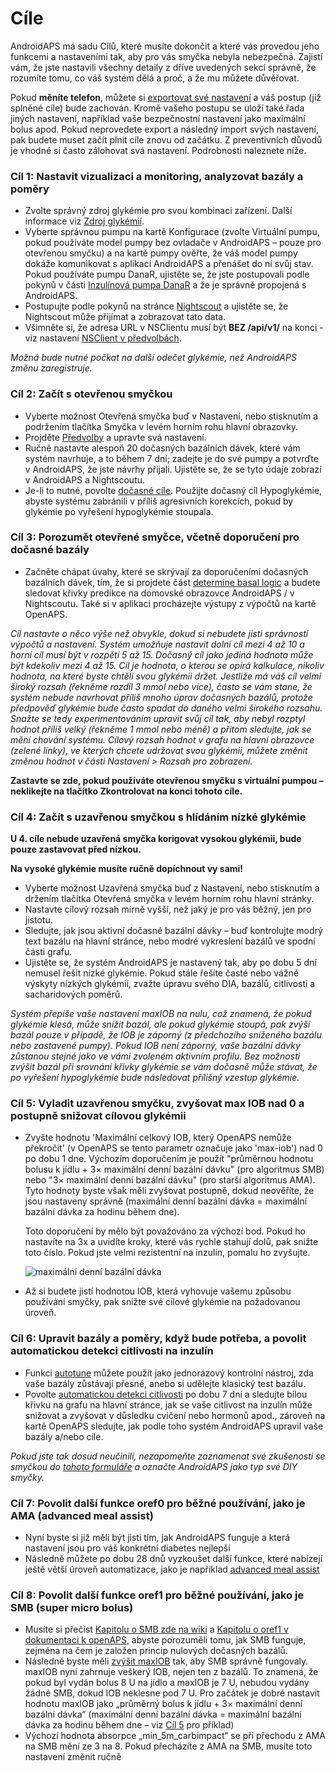 # Cíle

AndroidAPS má sadu Cílů, které musíte dokončit a které vás provedou jeho funkcemi a nastaveními tak, aby pro vás smyčka nebyla nebezpečná. Zajistí vám, že jste nastavili všechny detaily z dříve uvedených sekcí správně, že rozumíte tomu, co váš systém dělá a proč, a že mu můžete důvěřovat.

Pokud **měníte telefon**, můžete si [exportovat své nastavení](../Usage/ExportImportSettings) a váš postup (již splněné cíle) bude zachován. Kromě vašeho postupu se uloží také řada jiných nastavení, například vaše bezpečnostní nastavení jako maximální bolus apod. Pokud neprovedete export a následný import svých nastavení, pak budete muset začít plnit cíle znovu od začátku. Z preventivních důvodů je vhodné si často zálohovat svá nastavení. Podrobnosti naleznete níže.  

### Cíl 1: Nastavit vizualizaci a monitoring, analyzovat bazály a poměry

* Zvolte správný zdroj glykémie pro svou kombinaci zařízení. Další informace viz [Zdroj glykémií](../Configuration/BG-Source.rst).
* Vyberte správnou pumpu na kartě Konfigurace (zvolte Virtuální pumpu, pokud používáte model pumpy bez ovladače v AndroidAPS – pouze pro otevřenou smyčku) a na kartě pumpy ověřte, že váš model pumpy dokáže komunikovat s aplikací AndroidAPS a přenášet do ní svůj stav. Pokud používáte pumpu DanaR, ujistěte se, že jste postupovali podle pokynů v části [Inzulínová pumpa DanaR](../Configuration/DanaR-Insulin-Pump.md) a že je správně propojená s AndroidAPS.
* Postupujte podle pokynů na stránce [Nightscout](../Installing-AndroidAPS/Nightscout.md) a ujistěte se, že Nightscout může přijímat a zobrazovat tato data.
* Všimněte si, že adresa URL v NSClientu musí být **BEZ /api/v1/** na konci - viz nastavení [NSClient v předvolbách](../Configuration/Preferences.html#ns-client).

*Možná bude nutné počkat na další odečet glykémie, než AndroidAPS změnu zaregistruje.*

### Cíl 2: Začít s otevřenou smyčkou

* Vyberte možnost Otevřená smyčka buď v Nastavení, nebo stisknutím a podržením tlačítka Smyčka v levém horním rohu hlavní obrazovky.
* Projděte [Předvolby](../Configuration/Preferences.md) a upravte svá nastavení.
* Ručně nastavte alespoň 20 dočasných bazálních dávek, které vám systém navrhuje, a to během 7 dní; zadejte je do své pumpy a potvrďte v AndroidAPS, že jste návrhy přijali. Ujistěte se, že se tyto údaje zobrazí v AndroidAPS a Nightscoutu.
* Je-li to nutné, povolte [dočasné cíle](../Usage/temptarget.md). Použijte dočasný cíl Hypoglykémie, abyste systému zabránili v příliš agresivních korekcích, pokud by glykémie po vyřešení hypoglykémie stoupala. 

### Cíl 3: Porozumět otevřené smyčce, včetně doporučení pro dočasné bazály

* Začněte chápat úvahy, které se skrývají za doporučeními dočasných bazálních dávek, tím, že si projdete část [determine basal logic](https://openaps.readthedocs.io/en/latest/docs/While%20You%20Wait%20For%20Gear/Understand-determine-basal.html) a budete sledovat křivky predikce na domovské obrazovce AndroidAPS / v Nightscoutu. Také si v aplikaci procházejte výstupy z výpočtů na kartě OpenAPS.

*Cíl nastavte o něco výše než obvykle, dokud si nebudete jisti správností výpočtů a nastavení. Systém umožňuje nastavit dolní cíl mezi 4 až 10 a horní cíl musí být v rozpětí 5 až 15. Dočasný cíl jako jediná hodnota může být kdekoliv mezi 4 až 15. Cíl je hodnota, o kterou se opírá kalkulace, nikoliv hodnota, na které byste chtěli svou glykémii držet. Jestliže má váš cíl velmi široký rozsah (řekněme rozdíl 3 mmol nebo více), často se vám stane, že systém nebude navrhovat příliš mnoho úprav dočasných bazálů, protože předpověď glykémie bude často spadat do daného velmi širokého rozsahu. Snažte se tedy experimentováním upravit svůj cíl tak, aby nebyl rozptyl hodnot příliš velký (řekněme 1 mmol nebo méně) a přitom sledujte, jak se mění chování systému. Cílový rozsah hodnot v grafu na hlavní obrazovce (zelené linky), ve kterých chcete udržovat svou glykémii, můžete změnit změnou hodnot v části Nastavení > Rozsah pro zobrazení.*

**Zastavte se zde, pokud používáte otevřenou smyčku s virtuální pumpou – neklikejte na tlačítko Zkontrolovat na konci tohoto cíle.**

### Cíl 4: Začít s uzavřenou smyčkou s hlídáním nízké glykémie

**U 4. cíle nebude uzavřená smyčka korigovat vysokou glykémii, bude pouze zastavovat před nízkou.**

**Na vysoké glykémie musíte ručně dopíchnout vy sami!**

* Vyberte možnost Uzavřená smyčka buď z Nastavení, nebo stisknutím a držením tlačítka Otevřená smyčka v levém horním rohu hlavní stránky.
* Nastavte cílový rozsah mírně vyšší, než jaký je pro vás běžný, jen pro jistotu.
* Sledujte, jak jsou aktivní dočasné bazální dávky – buď kontrolujte modrý text bazálu na hlavní stránce, nebo modré vykreslení bazálů ve spodní části grafu.
* Ujistěte se, že systém AndroidAPS je nastavený tak, aby po dobu 5 dní nemusel řešit nízké glykémie. Pokud stále řešíte časté nebo vážné výskyty nízkých glykémií, zvažte úpravu svého DIA, bazálů, citlivosti a sacharidových poměrů.

*Systém přepíše vaše nastavení maxIOB na nulu, což znamená, že pokud glykémie klesá, může snížit bazál, ale pokud glykémie stoupá, pak zvýší bazál pouze v případě, že IOB je záporný (z předchozího sníženého bazálu nebo zastavené pumpy). Pokud IOB není záporný, vaše bazální dávky zůstanou stejné jako ve vámi zvoleném aktivním profilu. Bez možnosti zvýšit bazál při srovnání křivky glykémie se vám dočasně může stávat, že po vyřešení hypoglykémie bude následovat přílišný vzestup glykémie.*

### Cíl 5: Vyladit uzavřenou smyčku, zvyšovat max IOB nad 0 a postupně snižovat cílovou glykémii

* Zvyšte hodnotu 'Maximální celkový IOB, který OpenAPS nemůže překročit' (v OpenAPS se tento parametr označuje jako 'max-iob') nad 0 po dobu 1 dne. Výchozím doporučením je použít "průměrnou hodnotu bolusu k jídlu + 3× maximální denní bazální dávku" (pro algoritmus SMB) nebo "3× maximální denní bazální dávku" (pro starší algoritmus AMA). Tyto hodnoty byste však měli zvyšovat postupně, dokud neověříte, že jsou nastaveny správně (maximální denní bazální dávka = maximální bazální dávka za hodinu během dne).
    
    Toto doporučení by mělo být považováno za výchozí bod. Pokud ho nastavíte na 3x a uvidíte kroky, které vás rychle stahují dolů, pak snižte toto číslo. Pokud jste velmi rezistentní na inzulín, pomalu ho zvyšujte.
    
    ![maximální denní bazální dávka](../images/MaxDailyBasal2.png)

* Až si budete jistí hodnotou IOB, která vyhovuje vašemu způsobu používání smyčky, pak snižte své cílové glykémie na požadovanou úroveň.

### Cíl 6: Upravit bazály a poměry, když bude potřeba, a povolit automatickou detekci citlivosti na inzulín

* Funkci [autotune](https://openaps.readthedocs.io/en/latest/docs/Customize-Iterate/autotune.html) můžete použít jako jednorázový kontrolní nástroj, zda vaše bazály zůstávají přesné, anebo si udělejte klasický test bazálu.
* Povolte [automatickou detekci citlivosti](../Usage/Open-APS-features.md) po dobu 7 dní a sledujte bílou křivku na grafu na hlavní stránce, jak se vaše citlivost na inzulín může snižovat a zvyšovat v důsledku cvičení nebo hormonů apod., zároveň na kartě OpenAPS sledujte, jak podle toho systém AndroidAPS upravil vaše bazály a/nebo cíle.

*Pokud jste tak dosud neučinili, nezapomeňte zaznamenat své zkušenosti se smyčkou do [tohoto formuláře](http://bit.ly/nowlooping) a označte AndroidAPS jako typ své DIY smyčky.*

### Cíl 7: Povolit další funkce oref0 pro běžné používání, jako je AMA (advanced meal assist)

* Nyní byste si již měli být jisti tím, jak AndroidAPS funguje a která nastavení jsou pro váš konkrétní diabetes nejlepší
* Následně můžete po dobu 28 dnů vyzkoušet další funkce, které nabízejí ještě větší úroveň automatizace, jako je například [advanced meal assist](../Usage/Open-APS-features#advanced-meal-assist-ama)

### Cíl 8: Povolit další funkce oref1 pro běžné používání, jako je SMB (super micro bolus)

* Musíte si přečíst [Kapitolu o SMB zde na wiki](../Usage/Open-APS-features#super-micro-bolus-smb) a [Kapitolu o oref1 v dokumentaci k openAPS](https://openaps.readthedocs.io/en/latest/docs/Customize-Iterate/oref1.html), abyste porozuměli tomu, jak SMB funguje, zejména na čem je založen princip nulových dočasných bazálů.
* Následně byste měli [zvýšit maxIOB](../Usage/Open-APS-features#maximum-total-iob-openaps-cant-go-over-openaps-max-iob) tak, aby SMB správně fungovaly. maxIOB nyní zahrnuje veškerý IOB, nejen ten z bazálů. To znamená, že pokud byl vydán bolus 8 U na jídlo a maxIOB je 7 U, nebudou vydány žádné SMB, dokud IOB neklesne pod 7 U. Pro začátek je dobré nastavit hodnotu maxIOB jako „průměrný bolus k jídlu + 3× maximální denní bazální dávka“ (maximální denní bazální dávka = maximální bazální dávka za hodinu během dne – viz [Cíl 5](../Usage/Objectives#objective-5-tuning-the-closed-loop-raising-max-iob-above-0-and-gradually-lowering-bg-targets) pro příklad)
* Výchozí hodnota absorpce „min_5m_carbimpact“ se při přechodu z AMA na SMB mění ze 3 na 8. Pokud přecházíte z AMA na SMB, musíte toto nastavení změnit ručně